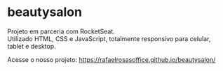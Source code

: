 # beautysalon

Projeto em parceria com RocketSeat.<br>
Utilizado HTML, CSS e JavaScript, totalmente responsivo para celular, tablet e desktop.<br>

Acesse o nosso projeto:
https://rafaelrosasoffice.github.io/beautysalon/
